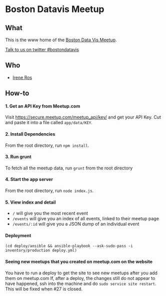 # Boston Datavis Meetup

## What

This is the www home of the [Boston Data Vis Meetup](http://meetup.com/bostondatavis).

[Talk to us on twitter #bostondatavis](https://twitter.com/search?q=%23bostondatavis&src=typd)

## Who

- [Irene Ros](http://twitter.com/ireneros)

## How-to

#### 1. Get an API Key from Meetup.com

  Visit https://secure.meetup.com/meetup_api/key/ and get your API Key. Cut and paste it into a file called `app/data/KEY`.

#### 2. Install Dependencies

  From the root directory, run `npm install`.

#### 3. Run grunt

  To fetch all the meetup data, run `grunt` from the root directory

#### 4. Start the app server

  From the root directory, run `node index.js`.

#### 5. View index and detail

-  `/` will give you the most recent event
-  `/events` will give you an index of all events, linked to their meetup page
-  `/events/:id` will give you a JSON dump of an individual event

#### Deployment
`(cd deploy/ansible && ansible-playbook --ask-sudo-pass -i inventory/production deploy.yml)`


#### Seeing new meetups that you created on meetup.com on the website

You have to run a deploy to get the site to see new meetups after you add them on meetup.com
If, after a deploy, the changes still do not appear to have happened, ssh into the machine and do
`sudo service site restart`. This will be fixed when #27 is closed.
